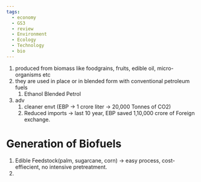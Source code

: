 ```yaml
---
tags:
  - economy
  - GS3
  - review
  - Environment
  - Ecology
  - Technology
  - bio
---
```

1. produced from biomass like foodgrains, fruits, edible oil, micro-organisms etc
2. they are used in place or in blended form with conventional petroleum fuels
	1. Ethanol Blended Petrol
3. adv
	1. cleaner envt (EBP -> 1 crore liter -> 20,000 Tonnes of CO2)
	2. Reduced imports -> last 10 year, EBP saved 1,10,000 crore of Foreign exchange.
# Generation of Biofuels
1. Edible Feedstock(palm, sugarcane, corn) -> easy process, cost-effiecient, no intensive pretreatment.
2. 